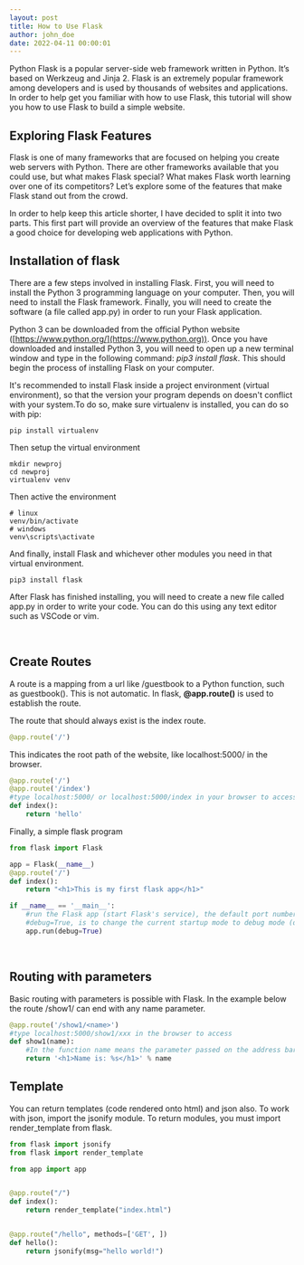 ```yaml
---
layout: post
title: How to Use Flask
author: john_doe
date: 2022-04-11 00:00:01
---
```

Python Flask is a popular server-side web framework written in Python. It’s based on Werkzeug and Jinja 2. Flask is an extremely popular framework among developers and is used by thousands of websites and applications. In order to help get you familiar with how to use Flask, this tutorial will show you how to use Flask to build a simple website.

## Exploring Flask Features

Flask is one of many frameworks that are focused on helping you create web servers with Python. There are other frameworks available that you could use, but what makes Flask special? What makes Flask worth learning over one of its competitors? Let’s explore some of the features that make Flask stand out from the crowd.

In order to help keep this article shorter, I have decided to split it into two parts. This first part will provide an overview of the features that make Flask a good choice for developing web applications with Python.

## Installation of flask

There are a few steps involved in installing Flask. First, you will need to install the Python 3 programming language on your computer. Then, you will need to install the Flask framework. Finally, you will need to create the software (a file called app.py) in order to run your Flask application.

Python 3 can be downloaded from the official Python website ([https://www.python.org/](https://www.python.org)). Once you have downloaded and installed Python 3, you will need to open up a new terminal window and type in the following command: *pip3 install flask*. This should begin the process of installing Flask on your computer.

It's recommended to install Flask inside a project environment (virtual environment), so that the version your program depends on doesn't conflict with your system.To do so, make sure virtualenv is installed, you can do so with pip:

```
pip install virtualenv
```

Then setup the virtual environment 

```
mkdir newproj
cd newproj
virtualenv venv
```

Then active the environment

```
# linux
venv/bin/activate
# windows
venv\scripts\activate
```

And finally, install Flask and whichever other modules you need in that virtual environment.

```
pip3 install flask
```

After Flask has finished installing, you will need to create a new file called app.py in order to write your code. You can do this using any text editor such as VSCode or vim.

<br />

## Create Routes

A route is a mapping from a url like /guestbook to a Python function, such as guestbook(). This is not automatic. In flask, **@app.route()** is used to establish the route.

The route that should always exist is the index route.

```python
@app.route('/')
```

This indicates the root path of the website, like localhost:5000/ in the browser.

```python
@app.route('/')
@app.route('/index')
#type localhost:5000/ or localhost:5000/index in your browser to access
def index():
    return 'hello'
```

Finally, a simple flask program

```python
from flask import Flask

app = Flask(__name__)
@app.route('/')
def index():
    return "<h1>This is my first flask app</h1>"

if __name__ == '__main__':
    #run the Flask app (start Flask's service), the default port number to open on this machine is 5000.
    #debug=True, is to change the current startup mode to debug mode (debug mode is recommended in development environment, not allowed in production environment)
    app.run(debug=True)
```

<br />

## Routing with parameters

Basic routing with parameters is possible with Flask. In the example below the route /show1/ can end with any name parameter. 

```python
@app.route('/show1/<name>')
#type localhost:5000/show1/xxx in the browser to access
def show1(name):
    #In the function name means the parameter passed on the address bar
    return '<h1>Name is: %s</h1>' % name
```

## Template

You can return templates (code rendered onto html) and json also. To work with json, import the jsonify module. To return modules, you must import render_template from flask.

```python
from flask import jsonify
from flask import render_template

from app import app


@app.route("/")
def index():
    return render_template("index.html")


@app.route("/hello", methods=['GET', ])
def hello():
    return jsonify(msg="hello world!")
```
